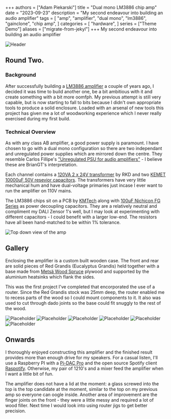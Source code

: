 +++
authors = ["Adam Piekarski"]
title = "Dual mono LM3886 chip amp"
date = "2023-09-23"
description = "My second endeavour into building an audio amplifier"
tags = [
    "amp",
    "amplifier",
    "dual mono",
    "lm3886",
    "gainclone",
    "chip amp",
]
categories = [
    "hardware",
]
series = ["Theme Demo"]
aliases = ["migrate-from-jekyl"]
+++
My second endeavour into building an audio amplifier

![Header](images/header.jpg)

## Round Two.

### Background
After successfully building a [LM3886 amplifier](/projects/amp) a couple of years ago, I decided it was time to build another one, be a bit ambitious with it and create something with a bit more oomfph. My previous attempt is still very capable, but is now starting to fall to bits because I didn't own appropriate tools to produce a solid enclosure. Loaded with an arsenal of new tools this project has given me a lot of woodworking experience which I never really exercised during my first build.

### Technical Overview
As with any class AB amplifier, a good power supply is paramount. I have chosen to go with a dual mono configuration so there are two independant and unregulated power supplies which are mirrored down the centre. They resemble Carlos Fillipe's ["Unregulated PSU for audio amplifiers"](images/psu.gif) - I believe these are BrianGT's interpretation.

Each channel contains a [120VA 2 x 24V transformer](https://uk.rs-online.com/web/p/toroidal-transformers/7529261/) by RKD and two [KEMET 10000uF 50V resevior capacitors](https://uk.rs-online.com/web/p/aluminium-capacitors/8696325/). The transformers have very little mechanical hum and have dual-voltage primaries just incase I ever want to run the amplifier on 110V mains.

The LM3886 chips sit on a PCB by [KMTech](https://www.ebay.co.uk/itm/Quality-LM3886-based-mono-amplifier-Chipamp-Gainclone-PCB-only-DIY-Audiophile/112887774780) along with [100uF Nichicon FG Series](https://uk.rs-online.com/web/p/aluminium-capacitors/6022668/) as power decoupling capacitors. They are a relatively neutral and compliment my DALI Zensor 1's well, but I may look at experimenting with different capacitors - I could benefit with a larger low-end. The resistors have all been hand-matched to be within 1% tolerance.

![Top down view of the amp](images/top.jpg)

## Gallery
Enclosing the amplifier is a custom built wooden case. The front and rear are solid pieces of Red Grandis (Eucalyptus Grandis) held together with a base made from [Metsä Wood Spruce](https://www.metsawood.com/) plywood and supported by the aluminium heatsinks which flank the sides.

This was the first project I've completed that encorporated the use of a router. Since the Red Grandis stock was 25mm deep, the router enabled me to recess parts of the wood so I could mount components to it. It also was used to cut through dado joints so the base could fit snuggly to the rest of the wood.

![Placeholder](images/iso.jpg)
![Placeholder](images/connected-back.jpg)
![Placeholder](images/back.jpg)
![Placeholder](images/heatsink.jpg)
![Placeholder](images/inside2.jpg)
![Placeholder](images/amp-board.jpg)

## Onwards
I thoroughly enjoyed constructing this amplifier and the finished result provides more than enough drive for my speakers. For a casual listen, I'll use a Raspberry PI with a [Pi-DAC Pro](http://iqaudio.co.uk/hats/47-pi-dac-pro.html) and the open source Spotify client [Raspotify](https://github.com/dtcooper/raspotify). Otherwise, my pair of 1210's and a mixer feed the amplifier when I want a little bit of fun.

The amplifier does not have a lid at the moment: a glass screwed into the top is the top candidate at the moment, similar to the top on my previous amp so everyone can oogle inside. Another area of improvement are the finger joints on the front - they were a little messy and required a lot of wood filler. Next time I would look into using router jigs to get better precision.
